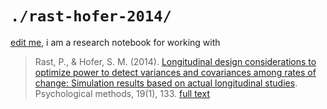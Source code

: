 `./rast-hofer-2014/` 
=========

[edit me](https://github.com/IALSA/wave-inclusion/edit/master/literature/rast-hofer-2014/README.md), i am a research notebook for working with

> Rast, P., & Hofer, S. M. (2014). [Longitudinal design considerations to optimize power to detect variances and covariances among rates of change: Simulation results based on actual longitudinal studies](https://scholar.google.ca/scholar?hl=en&q=Longitudinal+design+considerations+to+optimize+power+to+detect+variances+and+covariances+among+rates+of+change%3A+Simulation+results+based+on+actual+longitudinal+studies.&btnG=&as_sdt=1%2C5&as_sdtp=). Psychological methods, 19(1), 133. [full text](http://www.ncbi.nlm.nih.gov/pmc/articles/PMC4080819/)

